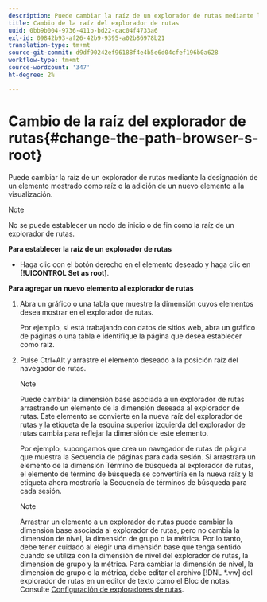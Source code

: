 ```yaml
---
description: Puede cambiar la raíz de un explorador de rutas mediante la designación de un elemento mostrado como raíz o la adición de un nuevo elemento a la visualización.
title: Cambio de la raíz del explorador de rutas
uuid: 0bb9b004-9736-411b-bd22-cac04f4733a6
exl-id: 09842b93-af26-42b9-9395-a02b86978b21
translation-type: tm+mt
source-git-commit: d9df90242ef96188f4e4b5e6d04cfef196b0a628
workflow-type: tm+mt
source-wordcount: '347'
ht-degree: 2%

---
```


# Cambio de la raíz del explorador de rutas{#change-the-path-browser-s-root}

Puede cambiar la raíz de un explorador de rutas mediante la designación de un elemento mostrado como raíz o la adición de un nuevo elemento a la visualización.

>[!NOTE]
>
>No se puede establecer un nodo de inicio o de fin como la raíz de un explorador de rutas.

**Para establecer la raíz de un explorador de rutas**

* Haga clic con el botón derecho en el elemento deseado y haga clic en **[!UICONTROL Set as root]**.

**Para agregar un nuevo elemento al explorador de rutas**

1. Abra un gráfico o una tabla que muestre la dimensión cuyos elementos desea mostrar en el explorador de rutas.

   Por ejemplo, si está trabajando con datos de sitios web, abra un gráfico de páginas o una tabla e identifique la página que desea establecer como raíz.

1. Pulse Ctrl+Alt y arrastre el elemento deseado a la posición raíz del navegador de rutas.

   >[!NOTE]
   >
   >Puede cambiar la dimensión base asociada a un explorador de rutas arrastrando un elemento de la dimensión deseada al explorador de rutas. Este elemento se convierte en la nueva raíz del explorador de rutas y la etiqueta de la esquina superior izquierda del explorador de rutas cambia para reflejar la dimensión de este elemento.

   Por ejemplo, supongamos que crea un navegador de rutas de página que muestra la Secuencia de páginas para cada sesión. Si arrastrara un elemento de la dimensión Término de búsqueda al explorador de rutas, el elemento de término de búsqueda se convertiría en la nueva raíz y la etiqueta ahora mostraría la Secuencia de términos de búsqueda para cada sesión.

   >[!NOTE]
   >
   >Arrastrar un elemento a un explorador de rutas puede cambiar la dimensión base asociada al explorador de rutas, pero no cambia la dimensión de nivel, la dimensión de grupo o la métrica. Por lo tanto, debe tener cuidado al elegir una dimensión base que tenga sentido cuando se utiliza con la dimensión de nivel del explorador de rutas, la dimensión de grupo y la métrica. Para cambiar la dimensión de nivel, la dimensión de grupo o la métrica, debe editar el archivo [!DNL *.vw] del explorador de rutas en un editor de texto como el Bloc de notas. Consulte [Configuración de exploradores de rutas](../../../../home/c-get-started/c-intf-anlys-ftrs/t-config-path-brwsr.md#task-bbb3ddaa140a414f984b697c2b8202a3).
